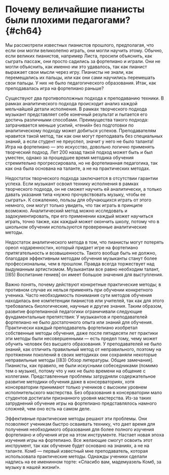 # Почему величайшие пианисты были плохими педагогами? {#ch64}

Мы рассмотрели известных пианистов прошлого, предполагая, что если они могли великолепно играть, они могли научить этому. Обычно, если великих пианистов, например Листа, просили объяснить, как сыграть пассаж, они просто садились за фортепиано и играли. Они не могли объяснить, как именно им это удавалось, так как пианист выражает свои мысли через игру. Пианисты не знали, как перемещались их пальцы, или как они сами научились перемешать свои пальцы. У них не было педагогического образования. Итак, как преподавалась игра на фортепиано раньше?

Существуют два противоположных подхода к преподаванию техники. В рамках аналитического подхода происходит анализ каждой мельчайшей детали исполнения. В рамках творческого подхода музыкант представляет себе конечный результат и пытается его достичь различными способами. Преимущества такого подхода: затрачивается меньше усилий, «гений» без подготовки по аналитическому подходу может добиться успехов. Преподавателям нравится такой метод, так как они могут преподавать без специальных знаний, а если студент не преуспел, значит у него не было таланта! Игра на фортепиано — это искусство, довольно логично применять творческий подход. Лет 200 назад такой подход может быть и был уместен, однако за прошедшее время методика обучения стремительно прогрессировала, но не фортепианная педагогика, так как она была основана на таланте, а не на практических методах.

Недостаток творческого подхода заключается в отсутствии гарантии успеха. Если музыкант освоил технику исполнения в рамках творческого подхода, он не сможет научить ей аналитически, а только давать указания типа «нужно прочувствовать музыку, чтобы ее сыграть». К сожалению, пользы для обучающихся играть от этого немного, они могут только увидеть, что так играть в принципе возможно. Аналитический метод можно исследовать и задокументировать, при его применении каждый может научиться играть, точно также, как каждый может окончить школу, потому что в школьном обучении используются проверенные аналитические методы.

Недостаток аналитического метода в том, что пианисты могут потерять ореол «одаренности», который придает игре на фортепиано притягательность и возвышенность. Такого вообще быть не должно, благодаря эффективным методам обучения музыканты станут более профессиональны, чем в прошлом. Правда всегда торжествует над выдуманным артистизмом. Музыкантам все равно необходим талант, [(65) Воспитание гениев] он имеет большое значения для выступления.

Важно понять, почему действуют конкретные практические методы; в противном случае их нельзя применять при обучении конкретного ученика. Часто необходимость понимания сути методов обучения находилась вне компетенции пианистов или учителей, так как для этого требовались биологические, научные и другие знания. Таким образом, развитие фортепианной педагогики ограничивали следующие фундаментальные препятствия: У музыкантов и преподавателей фортепиано не было достаточного опыта или знаний для обучения. Практически каждый преподаватель фортепиано изобретал собственные методы обучения, даже после пятидесяти лет практики эти методы были несовершенными — есть предел тому, чему может обучить человек без высшего образования. У преподавателей не было знаний, как отличить правильный метод от неправильного, поэтому на протяжении поколений в своих методиках они сохраняли некоторые неправильные методы [(83) Обзор литературы. Общие замечания]. Пианисты, как правило, не были искусными собеседниками (помимо тем о музыке), потому что у них не было времени на общение с коллегами. Представленные проблемы затрудняли содержательное развитие методики обучения даже в консерваториях, хотя консерватории принимают только учеников с высоким уровнем исполнительского мастерства. Без образования в консерватории мало студентов достигали признанного уровня мастерства. Из-за таких затруднений обучение игры на фортепиано представлялось намного сложней, чем оно есть на самом деле.

Эффективные практические методы решают эти проблемы. Они позволяют ученикам быстро осваивать технику, что дает время для получения необходимого образования для более полного изучения фортепиано и обучения игре на этом инструменте. Настает новая эпоха изучения игры на фортепиано. Все желающие смогут освоить этот инструмент, так как обучение будет основано на знаниях, а не на таланте. Комб — первый известный мне преподаватель, которая использовала практические методы. Однажды ученики сделали надпись на ее именинном торте: «Спасибо вам, мадемуазель Комб, за музыку в нашей жизни!».